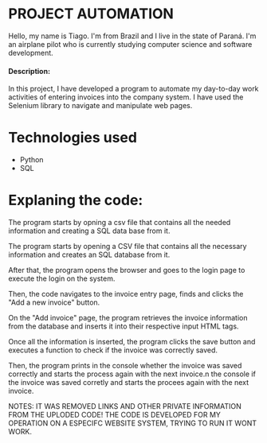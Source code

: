 # PROJECT AUTOMATION

Hello, my name is Tiago. I'm from Brazil and I live in the state of Paraná. I'm an airplane pilot who is currently studying computer science and software development.

  #### Description:

In this project, I have developed a program to automate my day-to-day work activities of entering invoices into the company system. I have used the Selenium library to navigate and manipulate web pages.


 # Technologies used
  - Python
  - SQL

  # Explaning the code:

The program starts by opning a csv file that contains all the needed information and creating a SQL data base from it.

The program starts by opening a CSV file that contains all the necessary information and creates an SQL database from it.

After that, the program opens the browser and goes to the login page to execute the login on the system.

Then, the code navigates to the invoice entry page, finds and clicks the "Add a new invoice" button.

On the "Add invoice" page, the program retrieves the invoice information from the database and inserts it into their respective input HTML tags.

Once all the information is inserted, the program clicks the save button and executes a function to check if the invoice was correctly saved.

Then, the program prints in the console whether the invoice was saved correctly and starts the process again with the next invoice.n the console if the invoice was saved corretly and starts the procees again with the next invoice.

NOTES:
IT WAS REMOVED LINKS AND OTHER PRIVATE INFORMATION FROM THE UPLODED CODE!
THE CODE IS DEVELOPED FOR MY OPERATION ON A ESPECIFC WEBSITE SYSTEM, TRYING TO RUN IT WONT WORK.
